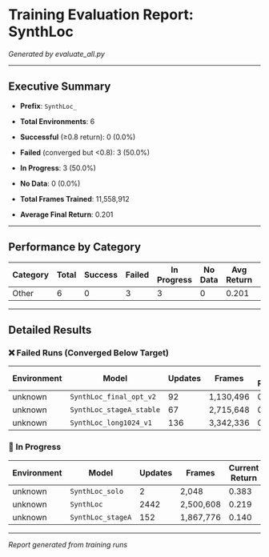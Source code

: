 # Training Evaluation Report: SynthLoc

*Generated by evaluate_all.py*

---

## Executive Summary

- **Prefix**: `SynthLoc_`
- **Total Environments**: 6
- **Successful** (≥0.8 return): 0 (0.0%)
- **Failed** (converged but <0.8): 3 (50.0%)
- **In Progress**: 3 (50.0%)
- **No Data**: 0 (0.0%)

- **Total Frames Trained**: 11,558,912
- **Average Final Return**: 0.201

---

## Performance by Category

| Category | Total | Success | Failed | In Progress | No Data | Avg Return | Total Frames |
|----------|-------|---------|--------|-------------|---------|------------|-------------|
| Other | 6 | 0 | 3 | 3 | 0 | 0.201 | 11,558,912 |

---

## Detailed Results

### ❌ Failed Runs (Converged Below Target)

| Environment | Model | Updates | Frames | Final Return | Max Return |
|-------------|-------|---------|--------|--------------|------------|
| unknown | `SynthLoc_final_opt_v2` | 92 | 1,130,496 | 0.234 | 0.354 |
| unknown | `SynthLoc_stageA_stable` | 67 | 2,715,648 | 0.171 | 0.283 |
| unknown | `SynthLoc_long1024_v1` | 136 | 3,342,336 | 0.059 | 0.252 |

### 🔄 In Progress

| Environment | Model | Updates | Frames | Current Return | Max Return |
|-------------|-------|---------|--------|----------------|------------|
| unknown | `SynthLoc_solo` | 2 | 2,048 | 0.383 | 0.383 |
| unknown | `SynthLoc` | 2442 | 2,500,608 | 0.219 | 0.907 |
| unknown | `SynthLoc_stageA` | 152 | 1,867,776 | 0.140 | 0.233 |

---

*Report generated from training runs*
